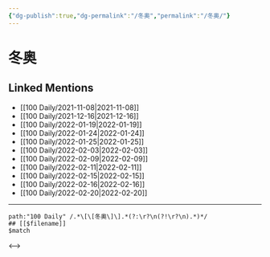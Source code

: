 ```yaml
---
{"dg-publish":true,"dg-permalink":"/冬奥","permalink":"/冬奥/"}
---
```


# 冬奥

## Linked Mentions
- [[100 Daily/2021-11-08\|2021-11-08]]
- [[100 Daily/2021-12-16\|2021-12-16]]
- [[100 Daily/2022-01-19\|2022-01-19]]
- [[100 Daily/2022-01-24\|2022-01-24]]
- [[100 Daily/2022-01-25\|2022-01-25]]
- [[100 Daily/2022-02-03\|2022-02-03]]
- [[100 Daily/2022-02-09\|2022-02-09]]
- [[100 Daily/2022-02-11\|2022-02-11]]
- [[100 Daily/2022-02-15\|2022-02-15]]
- [[100 Daily/2022-02-16\|2022-02-16]]
- [[100 Daily/2022-02-20\|2022-02-20]]


---

```expander
path:"100 Daily" /.*\[\[冬奥\]\].*(?:\r?\n(?!\r?\n).*)*/
## [[$filename]]
$match
```

<-->